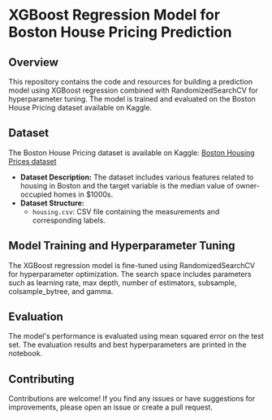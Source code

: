 # XGBoost Regression Model for Boston House Pricing Prediction

## Overview

This repository contains the code and resources for building a prediction model using XGBoost regression combined with RandomizedSearchCV for hyperparameter tuning. The model is trained and evaluated on the Boston House Pricing dataset available on Kaggle.

## Dataset

The Boston House Pricing dataset is available on Kaggle: [Boston Housing Prices dataset](https://www.kaggle.com/vikrishnan/boston-house-prices)

- **Dataset Description:** The dataset includes various features related to housing in Boston and the target variable is the median value of owner-occupied homes in $1000s.
- **Dataset Structure:**
  - `housing.csv`: CSV file containing the measurements and corresponding labels.

## Model Training and Hyperparameter Tuning
The XGBoost regression model is fine-tuned using RandomizedSearchCV for hyperparameter optimization. The search space includes parameters such as learning rate, max depth, number of estimators, subsample, colsample_bytree, and gamma.

## Evaluation
The model's performance is evaluated using mean squared error on the test set. The evaluation results and best hyperparameters are printed in the notebook.

## Contributing

Contributions are welcome! If you find any issues or have suggestions for improvements, please open an issue or create a pull request.
